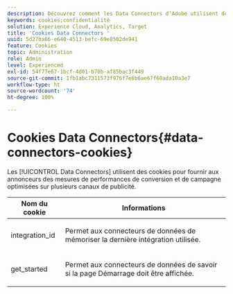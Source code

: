 ```yaml
---
description: Découvrez comment les Data Connectors d’Adobe utilisent des cookies pour fournir aux annonceurs des mesures de performances de conversion et de campagne optimisées sur plusieurs canaux de publicité.
keywords: cookies;confidentialité
solution: Experience Cloud, Analytics, Target
title: 'Cookies Data Connectors '
uuid: 5d27ba66-e640-4513-befc-69e8502de941
feature: Cookies
topic: Administration
role: Admin
level: Experienced
exl-id: 54f77e67-1bcf-4d01-b70b-af85bac3f449
source-git-commit: 1fb1abc7311573f976f7e6b6ae67f60ada10a3e7
workflow-type: ht
source-wordcount: '74'
ht-degree: 100%

---
```


# Cookies Data Connectors{#data-connectors-cookies}

Les [!UICONTROL Data Connectors] utilisent des cookies pour fournir aux annonceurs des mesures de performances de conversion et de campagne optimisées sur plusieurs canaux de publicité.

<table id="table_54B402C6E19C4A70B1E27BC9DFF776EB"> 
 <thead> 
  <tr> 
   <th colname="col1" class="entry"> Nom du cookie </th> 
   <th colname="col2" class="entry"> Informations </th> 
  </tr> 
 </thead>
 <tbody> 
  <tr> 
   <td colname="col1"> <p>integration_id </p> </td> 
   <td colname="col2"> <p>Permet aux connecteurs de données de mémoriser la dernière intégration utilisée. </p> </td> 
  </tr> 
  <tr> 
   <td colname="col1"> <p>get_started </p> </td> 
   <td colname="col2"> <p>Permet aux connecteurs de données de savoir si la page <span class="wintitle">Démarrage</span> doit être affichée. </p> </td> 
  </tr> 
 </tbody> 
</table>
